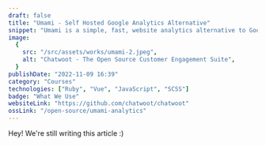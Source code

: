 ```yaml
---
draft: false
title: "Umami - Self Hosted Google Analytics Alternative"
snippet: "Umami is a simple, fast, website analytics alternative to Google Analytics. Checkout how we use Umami to track Bloorsoft's traffic."
image:
  {
    src: "/src/assets/works/umami-2.jpeg",
    alt: "Chatwoot - The Open Source Customer Engagement Suite",
  }
publishDate: "2022-11-09 16:39"
category: "Courses"
technologies: ["Ruby", "Vue", "JavaScript", "SCSS"]
badge: "What We Use"
websiteLink: "https://github.com/chatwoot/chatwoot"
ossLink: "/open-source/umami-analytics"
---
```


Hey! We're still writing this article :)
